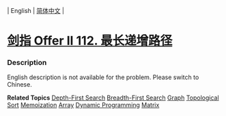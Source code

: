 | English | [简体中文](README.md) |

# [剑指 Offer II 112. 最长递增路径](https://leetcode.cn/problems/fpTFWP)
 ### Description
<p>English description is not available for the problem. Please switch to Chinese.</p>

**Related Topics**  [Depth-First Search](https://leetcode.cn/tag/depth-first-search) [Breadth-First Search](https://leetcode.cn/tag/breadth-first-search) [Graph](https://leetcode.cn/tag/graph) [Topological Sort](https://leetcode.cn/tag/topological-sort) [Memoization](https://leetcode.cn/tag/memoization) [Array](https://leetcode.cn/tag/array) [Dynamic Programming](https://leetcode.cn/tag/dynamic-programming) [Matrix](https://leetcode.cn/tag/matrix) 